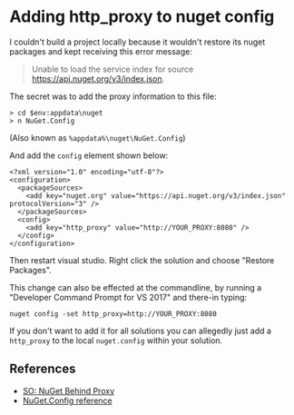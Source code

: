 ﻿# Adding http_proxy to nuget config

I couldn't build a project locally because it wouldn't restore its nuget packages and kept receiving this error message:

> Unable to load the service index for source https://api.nuget.org/v3/index.json.

The secret was to add the proxy information to this file:

	> cd $env:appdata\nuget
	> n NuGet.Config

(Also known as `%appdata%\nuget\NuGet.Config`)

And add the `config` element shown below:

	<?xml version="1.0" encoding="utf-8"?>
	<configuration>
	  <packageSources>
		<add key="nuget.org" value="https://api.nuget.org/v3/index.json" protocolVersion="3" />
	  </packageSources>
	  <config>
		<add key="http_proxy" value="http://YOUR_PROXY:8080" />
	  </config>
	</configuration>

Then restart visual studio. Right click the solution and choose "Restore Packages".

This change can also be effected at the commandline, by running a "Developer Command Prompt for VS 2017" and there-in typing:

	nuget config -set http_proxy=http://YOUR_PROXY:8080

If you don't want to add it for all solutions you can allegedly just add a `http_proxy` to the local `nuget.config` within your solution.

## References

 * [SO: NuGet Behind Proxy](https://stackoverflow.com/questions/9232160/nuget-behind-proxy)
 * [NuGet.Config reference](https://docs.microsoft.com/en-us/nuget/schema/nuget-config-file)